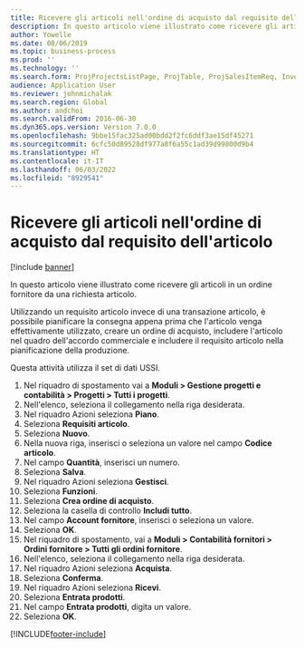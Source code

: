 ```yaml
---
title: Ricevere gli articoli nell'ordine di acquisto dal requisito dell'articolo
description: In questo articolo viene illustrato come ricevere gli articoli in un ordine fornitore da una richiesta articolo.
author: Yowelle
ms.date: 08/06/2019
ms.topic: business-process
ms.prod: ''
ms.technology: ''
ms.search.form: ProjProjectsListPage, ProjTable, ProjSalesItemReq, InventItemIdLookupSimple, PurchCreateFromSalesOrder, VendAccountItemLookup, PurchTable, PurchEditLines
audience: Application User
ms.reviewer: johnmichalak
ms.search.region: Global
ms.author: andchoi
ms.search.validFrom: 2016-06-30
ms.dyn365.ops.version: Version 7.0.0
ms.openlocfilehash: 9bbe15fac325ad00bdd2f2fc6ddf3ae15df45271
ms.sourcegitcommit: 6cfc50d89528df977a8f6a55c1ad39d99800d9b4
ms.translationtype: HT
ms.contentlocale: it-IT
ms.lasthandoff: 06/03/2022
ms.locfileid: "8929541"
---
```

# <a name="receive-items-on-purchase-order-from-item-requirement"></a>Ricevere gli articoli nell'ordine di acquisto dal requisito dell'articolo

[!include [banner](../../includes/banner.md)]

In questo articolo viene illustrato come ricevere gli articoli in un ordine fornitore da una richiesta articolo.

Utilizzando un requisito articolo invece di una transazione articolo, è possibile pianificare la consegna appena prima che l'articolo venga effettivamente utilizzato, creare un ordine di acquisto, includere l'articolo nel quadro dell'accordo commerciale e includere il requisito articolo nella pianificazione della produzione. 

Questa attività utilizza il set di dati USSI.

1. Nel riquadro di spostamento vai a **Moduli > Gestione progetti e contabilità > Progetti > Tutti i progetti**.
2. Nell'elenco, seleziona il collegamento nella riga desiderata.
3. Nel riquadro Azioni seleziona **Piano**.
4. Seleziona **Requisiti articolo**.
5. Seleziona **Nuovo**.
6. Nella nuova riga, inserisci o seleziona un valore nel campo **Codice articolo**.
7. Nel campo **Quantità**, inserisci un numero.
8. Seleziona **Salva**.
9. Nel riquadro Azioni seleziona **Gestisci**.
10. Seleziona **Funzioni**.
11. Seleziona **Crea ordine di acquisto**.
12. Seleziona la casella di controllo **Includi tutto**.
13. Nel campo **Account fornitore**, inserisci o seleziona un valore.
14. Seleziona **OK**.
15. Nel riquadro di spostamento, vai a **Moduli > Contabilità fornitori > Ordini fornitore > Tutti gli ordini fornitore**.
16. Nell'elenco, seleziona il collegamento nella riga desiderata.
17. Nel riquadro Azioni seleziona **Acquista**.
18. Seleziona **Conferma**.
19. Nel riquadro Azioni seleziona **Ricevi**.
20. Seleziona **Entrata prodotti**.
21. Nel campo **Entrata prodotti**, digita un valore.
22. Seleziona **OK**.



[!INCLUDE[footer-include](../../includes/footer-banner.md)]